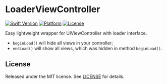LoaderViewController
========

[![Swift Version](https://img.shields.io/badge/Swift-3.1-orange.svg)](https://developer.apple.com/swift)
[![Platform](https://img.shields.io/badge/platform-iOS-lightgrey.svg)](https://www.apple.com/ru/ios)
[![License](https://img.shields.io/badge/license-MIT-yellow.svg)](https://github.com/artFintch/LoaderViewController/blob/master/LICENSE)

Easy lightweight wrapper for UIViewController with loader interface.

- `beginLoad()` will hide all views in your controller;
- `endLoad()` will show all views, which was hidden in method `beginLoad()`.

## License
Released under the MIT license. See [LICENSE](https://github.com/artFintch/LoaderViewController/blob/master/LICENSE) for details.
